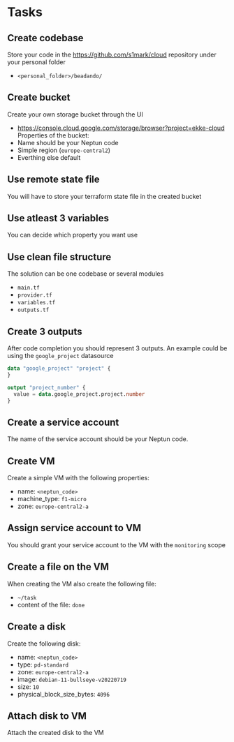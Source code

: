 # Tasks

## Create codebase
Store your code in the https://github.com/s1mark/cloud repository under your personal folder
- `<personal_folder>/beadando/`

## Create bucket
Create your own storage bucket through the UI
- https://console.cloud.google.com/storage/browser?project=ekke-cloud
Properties of the bucket:
- Name should be your Neptun code
- Simple region (`europe-central2`)
- Everthing else default

## Use remote state file
You will have to store your terraform state file in the created bucket

## Use atleast 3 variables
You can decide which property you want use

## Use clean file structure
The solution can be one codebase or several modules
- `main.tf`
- `provider.tf`
- `variables.tf`
- `outputs.tf`

## Create 3 outputs
After code completion you should represent 3 outputs. An example could be using the `google_project` datasource
```terraform
data "google_project" "project" {
}

output "project_number" {
  value = data.google_project.project.number
}
```
## Create a service account
The name of the service account should be your Neptun code.

## Create VM
Create a simple VM with the following properties:
- name: `<neptun_code>`
- machine_type: `f1-micro`
- zone: `europe-central2-a`

## Assign service account to VM
You should grant your service account to the VM with the `monitoring` scope

## Create a file on the VM
When creating the VM also create the following file:
- `~/task`
- content of the file: `done`

## Create a disk
Create the following disk:
- name: `<neptun_code>`
- type: `pd-standard`
- zone: `europe-central2-a`
- image: `debian-11-bullseye-v20220719`
- size: `10`
- physical_block_size_bytes: `4096`

## Attach disk to VM
Attach the created disk to the VM